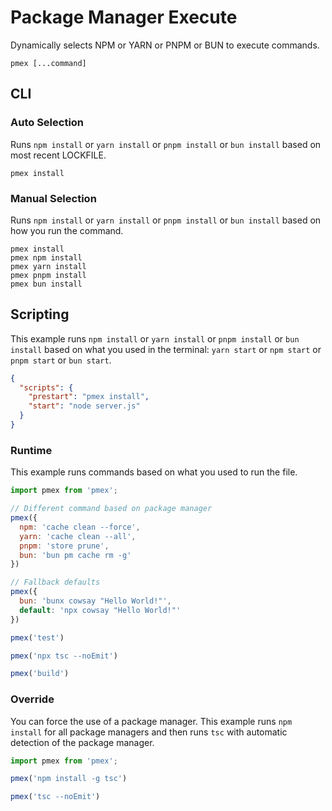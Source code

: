 # Package Manager Execute

Dynamically selects NPM or YARN or PNPM or BUN to execute commands.

```shell
pmex [...command]
```

## CLI

### Auto Selection
Runs  `npm install` or `yarn install` or `pnpm install` or `bun install` based on most recent LOCKFILE.

```shell
pmex install
```

### Manual Selection

Runs  `npm install` or `yarn install` or `pnpm install` or `bun install` based on how you run the command.

```shell
pmex install
pmex npm install
pmex yarn install
pmex pnpm install
pmex bun install
```

## Scripting

This example runs `npm install` or `yarn install` or `pnpm install` or `bun install` based on what you used in the terminal: `yarn start` or `npm start` or `pnpm start`  or `bun start`.

```json
{
  "scripts": {
    "prestart": "pmex install",
    "start": "node server.js"
  }
}
```

### Runtime

This example runs commands based on what you used to run the file.

```js
import pmex from 'pmex';

// Different command based on package manager
pmex({
  npm: 'cache clean --force',
  yarn: 'cache clean --all',
  pnpm: 'store prune',
  bun: 'bun pm cache rm -g'
})

// Fallback defaults
pmex({
  bun: 'bunx cowsay "Hello World!"',
  default: 'npx cowsay "Hello World!"'
})

pmex('test')

pmex('npx tsc --noEmit')

pmex('build')
```

### Override

You can force the use of a package manager. This example runs `npm install` for all package managers and then runs `tsc` with automatic detection of the package manager.

```js
import pmex from 'pmex';

pmex('npm install -g tsc')

pmex('tsc --noEmit')
```
